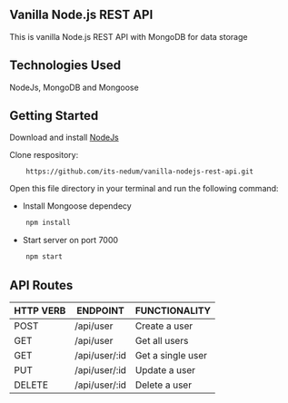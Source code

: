 ## Vanilla Node.js REST API
This is vanilla Node.js REST API with MongoDB for data storage

## Technologies Used
NodeJs, MongoDB and Mongoose

## Getting Started
Download and install [NodeJs](https://nodejs.org)

Clone respository:
```git
    https://github.com/its-nedum/vanilla-nodejs-rest-api.git
```

Open this file directory in your terminal and run the following command:

- Install Mongoose dependecy
```bash
    npm install
```

- Start server on port 7000
```bash
    npm start
```

## API Routes
<table>
	<thead>
		<th>HTTP VERB</th>
		<th>ENDPOINT</th>
		<th>FUNCTIONALITY</th>
	</thead>
    <tbody>
        <tr>
            <td>POST</td>
            <td>/api/user</td>
            <td>Create a user</td>
        </tr>
        <tr>
            <td>GET</td>
            <td>/api/user</td>
            <td>Get all users</td>
        </tr>
        <tr>
            <td>GET</td>
            <td>/api/user/:id</td>
            <td>Get a single user</td>
        </tr>
        <tr>
            <td>PUT</td>
            <td>/api/user/:id</td>
            <td>Update a user</td>
        </tr>
        <tr>
            <td>DELETE</td>
            <td>/api/user/:id</td>
            <td>Delete a user</td>
        </tr>
    </tbody>
</table>